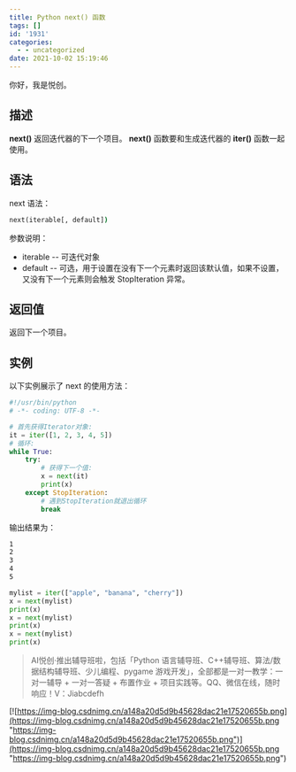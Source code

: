 ```yaml
---
title: Python next() 函数
tags: []
id: '1931'
categories:
  - - uncategorized
date: 2021-10-02 15:19:46
---
```


你好，我是悦创。

## 描述

**next()** 返回迭代器的下一个项目。 **next()** 函数要和生成迭代器的 **iter()** 函数一起使用。

## 语法

next 语法：

```cmd
next(iterable[, default])
```

参数说明：

*   iterable -- 可迭代对象
*   default -- 可选，用于设置在没有下一个元素时返回该默认值，如果不设置，又没有下一个元素则会触发 StopIteration 异常。

## 返回值

返回下一个项目。

## 实例

以下实例展示了 next 的使用方法：

```python
#!/usr/bin/python
# -*- coding: UTF-8 -*-

# 首先获得Iterator对象:
it = iter([1, 2, 3, 4, 5])
# 循环:
while True:
    try:
        # 获得下一个值:
        x = next(it)
        print(x)
    except StopIteration:
        # 遇到StopIteration就退出循环
        break
```

输出结果为：

```cmd
1
2
3
4
5
```

```python
mylist = iter(["apple", "banana", "cherry"])
x = next(mylist)
print(x)
x = next(mylist)
print(x)
x = next(mylist)
print(x)
```

> AI悦创·推出辅导班啦，包括「Python 语言辅导班、C++辅导班、算法/数据结构辅导班、少儿编程、pygame 游戏开发」，全部都是一对一教学：一对一辅导 + 一对一答疑 + 布置作业 + 项目实践等。QQ、微信在线，随时响应！V：Jiabcdefh

[![https://img-blog.csdnimg.cn/a148a20d5d9b45628dac21e17520655b.png](https://img-blog.csdnimg.cn/a148a20d5d9b45628dac21e17520655b.png "https://img-blog.csdnimg.cn/a148a20d5d9b45628dac21e17520655b.png")](https://img-blog.csdnimg.cn/a148a20d5d9b45628dac21e17520655b.png "https://img-blog.csdnimg.cn/a148a20d5d9b45628dac21e17520655b.png")